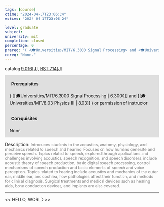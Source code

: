 ```yaml
---
tags: [course]
ctime: "2024-04-17T23:06:24"
mstime: "2024-04-17T23:06:24"

level: graduate
subject: 
university: mit
completion: closed
percentage: 0
prereq: "( <🎓Universities/MIT/6.3000 Signal Processing> and <🎓Universities/MIT/8.03 Physics III> ) or permission of instructor"
coreq: "None."
---
```


catalog [9.016[J]](http://student.mit.edu/catalog/m9a.html#9.016), [HST.714[J]](http://student.mit.edu/catalog/mHSTb.html#HST.714)

<span style="display: block; padding: 15px; background-color: rgb(100, 100, 100, 0.2);"><font id="m_prereq3794_0" style="display: block; font-family: Arial, sans-serif; font-weight: bold; padding: 5px">Prerequisites</font><br><span id="prereq3794_0">( [[🎓Universities/MIT/6.3000 Signal Processing | 6.3000]] and [[🎓Universities/MIT/8.03 Physics III | 8.03]] ) or permission of instructor</span></span>
<span style="display: block; padding: 15px; background-color: rgb(100, 100, 100, 0.2);"><font id="m_coreq3794_0" style="display: block; font-family: Arial, sans-serif; font-weight: bold; padding: 5px">Corequisites</font><br><span id="coreq3794_0">None.</span></span>

<font style="">Description:</font>
<font style="color: grey; font-size: 0.8rem;">Introduces students to the acoustics, anatomy, physiology, and mechanics related to speech and hearing. Focuses on how humans generate and perceive speech. Topics related to speech, explored through applications and challenges involving acoustics, speech recognition, and speech disorders, include acoustic theory of speech production, basic digital speech processing, control mechanisms of speech production and basic elements of speech and voice perception. Topics related to hearing include acoustics and mechanics of the outer ear, middle ear, and cochlea, how pathologies affect their function, and methods for clinical diagnosis. Surgical treatments and medical devices such as hearing aids, bone conduction devices, and implants are also covered.</font>



---

<< HELLO, WORLD >>
